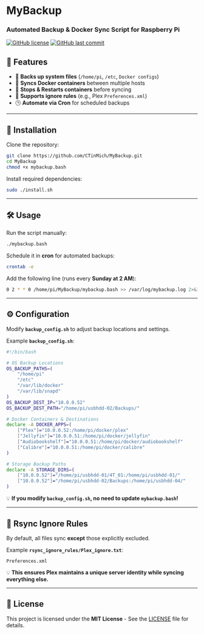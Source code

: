 # MyBackup
### Automated Backup & Docker Sync Script for Raspberry Pi
[![GitHub license](https://img.shields.io/github/license/CTinMich/MyBackup)](https://github.com/CTinMich/MyBackup/blob/main/LICENSE)
[![GitHub last commit](https://img.shields.io/github/last-commit/CTinMich/MyBackup)](https://github.com/CTinMich/MyBackup)

## 📌 Features
- 📂 **Backs up system files** (`/home/pi`, `/etc`, `Docker configs`)
- 🚀 **Syncs Docker containers** between multiple hosts
- 🔄 **Stops & Restarts containers** before syncing
- 🛑 **Supports ignore rules** (e.g., Plex `Preferences.xml`)
- 🕒 **Automate via Cron** for scheduled backups

---

## 📖 Installation
Clone the repository:
```bash
git clone https://github.com/CTinMich/MyBackup.git
cd MyBackup
chmod +x mybackup.bash
```
Install required dependencies:
```bash
sudo ./install.sh
```

---

## 🛠️ Usage
Run the script manually:
```bash
./mybackup.bash
```
Schedule it in **cron** for automated backups:
```bash
crontab -e
```
Add the following line (runs every **Sunday at 2 AM**):
```bash
0 2 * * 0 /home/pi/MyBackup/mybackup.bash >> /var/log/mybackup.log 2>&1
```

---

## ⚙️ Configuration
Modify **`backup_config.sh`** to adjust backup locations and settings.

Example **`backup_config.sh`**:
```bash
#!/bin/bash

# OS Backup Locations
OS_BACKUP_PATHS=(
    "/home/pi"
    "/etc"
    "/var/lib/docker"
    "/var/lib/snapd"
)
OS_BACKUP_DEST_IP="10.0.0.52"
OS_BACKUP_DEST_PATH="/home/pi/usbhdd-02/Backups/"

# Docker Containers & Destinations
declare -A DOCKER_APPS=(
    ["Plex"]="10.0.0.52:/home/pi/docker/plex"
    ["Jellyfin"]="10.0.0.51:/home/pi/docker/jellyfin"
    ["Audiobookshelf"]="10.0.0.51:/home/pi/docker/audiobookshelf"
    ["Calibre"]="10.0.0.51:/home/pi/docker/calibre"
)

# Storage Backup Paths
declare -A STORAGE_DIRS=(
    ["10.0.0.52"]="/home/pi/usbhdd-01/4T_01:/home/pi/usbhdd-01/"
    ["10.0.0.52"]="/home/pi/usbhdd-02/Backups:/home/pi/usbhdd-04/"
)
```
💡 **If you modify `backup_config.sh`, no need to update `mybackup.bash`!**

---

## 🚀 Rsync Ignore Rules
By default, all files sync **except** those explicitly excluded.

Example **`rsync_ignore_rules/Plex_ignore.txt`**:
```
Preferences.xml
```
💡 **This ensures Plex maintains a unique server identity while syncing everything else.**

---

## 📜 License
This project is licensed under the **MIT License** - See the [LICENSE](LICENSE) file for details.

